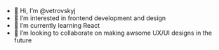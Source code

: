 - 👋 Hi, I’m @vetrovskyj
- 👀 I’m interested in frontend development and design
- 🌱 I’m currently learning React
- 💞️ I’m looking to collaborate on making awsome UX/UI designs in the future
